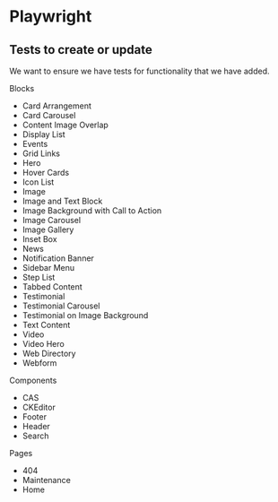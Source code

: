 # Playwright

## Tests to create or update

We want to ensure we have tests for functionality that we have added.

Blocks

- Card Arrangement
- Card Carousel
- Content Image Overlap
- Display List
- Events
- Grid Links
- Hero
- Hover Cards
- Icon List
- Image
- Image and Text Block
- Image Background with Call to Action
- Image Carousel
- Image Gallery
- Inset Box
- News
- Notification Banner
- Sidebar Menu
- Step List
- Tabbed Content
- Testimonial
- Testimonial Carousel
- Testimonial on Image Background
- Text Content
- Video
- Video Hero
- Web Directory
- Webform

Components

- CAS
- CKEditor
- Footer
- Header
- Search

Pages

- 404
- Maintenance
- Home
